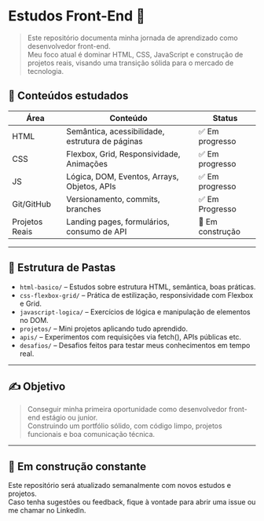 # Estudos Front-End 🚀

> Este repositório documenta minha jornada de aprendizado como desenvolvedor front-end.  
> Meu foco atual é dominar HTML, CSS, JavaScript e construção de projetos reais, visando uma transição sólida para o mercado de tecnologia.

## 🧠 Conteúdos estudados

| Área | Conteúdo | Status |
|------|----------|--------|
| HTML | Semântica, acessibilidade, estrutura de páginas | ✅ Em progresso |
| CSS | Flexbox, Grid, Responsividade, Animações | ✅ Em progresso |
| JS   | Lógica, DOM, Eventos, Arrays, Objetos, APIs | ✅ Em progresso |
| Git/GitHub | Versionamento, commits, branches | ✅ Em Progresso |
| Projetos Reais | Landing pages, formulários, consumo de API | 🚧 Em construção |

---

## 📁 Estrutura de Pastas

- `html-basico/` – Estudos sobre estrutura HTML, semântica, boas práticas.
- `css-flexbox-grid/` – Prática de estilização, responsividade com Flexbox e Grid.
- `javascript-logica/` – Exercícios de lógica e manipulação de elementos no DOM.
- `projetos/` – Mini projetos aplicando tudo aprendido.
- `apis/` – Experimentos com requisições via fetch(), APIs públicas etc.
- `desafios/` – Desafios feitos para testar meus conhecimentos em tempo real.

---

## ✍️ Objetivo

> Conseguir minha primeira oportunidade como desenvolvedor front-end estágio ou junior.  
> Construindo um portfólio sólido, com código limpo, projetos funcionais e boa comunicação técnica.

---

## 📌 Em construção constante

Este repositório será atualizado semanalmente com novos estudos e projetos.  
Caso tenha sugestões ou feedback, fique à vontade para abrir uma issue ou me chamar no LinkedIn.
